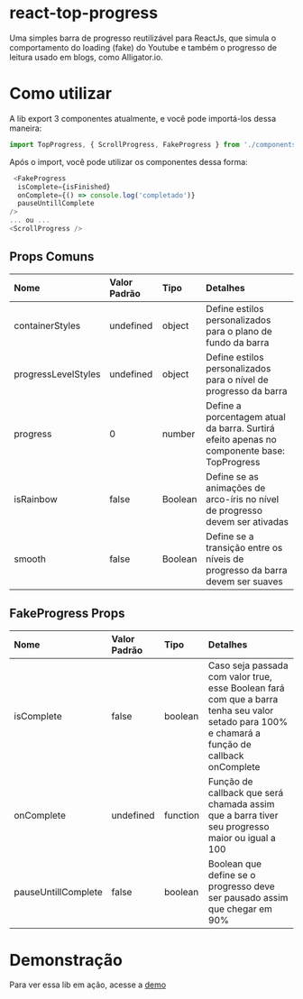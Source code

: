 # react-top-progress
Uma simples barra de progresso reutilizável para ReactJs, que simula o comportamento do loading (fake) do Youtube e também o progresso de leitura usado em blogs, como Alligator.io.

# Como utilizar
A lib export 3 componentes atualmente, e você pode importá-los dessa maneira:
``` JavaScript
import TopProgress, { ScrollProgress, FakeProgress } from './components/TopProgress';
```
Após o import, você pode utilizar os componentes dessa forma:
``` JavaScript
 <FakeProgress
  isComplete={isFinished}
  onComplete={() => console.log('completado')}
  pauseUntillComplete
/>
... ou ...
<ScrollProgress />
```
## Props Comuns
| Nome        | Valor Padrão  | Tipo  | Detalhes  |
| :------------- |:-------------|:-------------| :-----|
| containerStyles | undefined | object | Define estilos personalizados para o plano de fundo da barra |
| progressLevelStyles | undefined | object | Define estilos personalizados para o nível de progresso da barra |
| progress | 0 | number | Define a porcentagem atual da barra. Surtirá efeito apenas no componente base: TopProgress |
| isRainbow | false | Boolean | Define se as animações de arco-íris no nível de progresso devem ser ativadas |
| smooth | false | Boolean | Define se a transição entre os níveis de progresso da barra devem ser suaves |

## FakeProgress Props
| Nome        | Valor Padrão  | Tipo  | Detalhes  |
| :------------- |:-------------|:-------------| :-----|
| isComplete | false | boolean | Caso seja passada com valor true, esse Boolean fará com que a barra tenha seu valor setado para 100% e chamará a função de callback onComplete|
| onComplete | undefined | function | Função de callback que será chamada assim que a barra tiver seu progresso maior ou igual a 100 |
| pauseUntillComplete | false | boolean | Boolean que define se o progresso deve ser pausado assim que chegar em 90% |


# Demonstração
Para ver essa lib em ação, acesse a [demo](https://jolly-villani-501550.netlify.com/)
